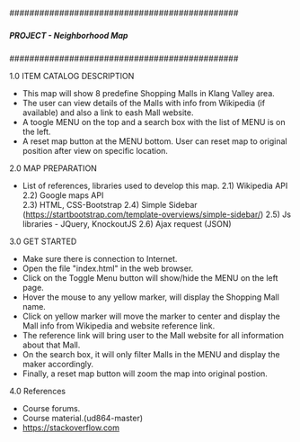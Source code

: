 
##############################################
#####							  	     #####
#####     PROJECT - Neighborhood Map     #####
#####                                    #####
##############################################


1.0 ITEM CATALOG DESCRIPTION
- This map will show 8 predefine Shopping Malls in Klang Valley area.
- The user can view details of the Malls with info from Wikipedia (if available) and also a link to eash Mall website.
- A toogle MENU on the top and a search box with the list of MENU is on the left.
- A reset map button at the MENU bottom. User can reset map to original position after view on specific location.
 

2.0 MAP PREPARATION
- List of references, libraries used to develop this map.
2.1) Wikipedia API
2.2) Google maps API  
2.3) HTML, CSS-Bootstrap
2.4) Simple Sidebar (https://startbootstrap.com/template-overviews/simple-sidebar/)
2.5) Js libraries - JQuery, KnockoutJS 
2.6) Ajax request (JSON)


3.0 GET STARTED
- Make sure there is connection to Internet. 
- Open the file "index.html" in the web browser.
- Click on the Toggle Menu button will show/hide the MENU on the left page.
- Hover the mouse to any yellow marker, will display the Shopping Mall name.
- Click on yellow marker will move the marker to center and display the Mall info from Wikipedia and website reference link.
- The reference link will bring user to the Mall website for all information about that Mall.  
- On the search box, it will only filter Malls in the MENU and display the maker accordingly.
- Finally, a reset map button will zoom the map into original postion. 


4.0  References
- Course forums.
- Course material.(ud864-master)
- https://stackoverflow.com
